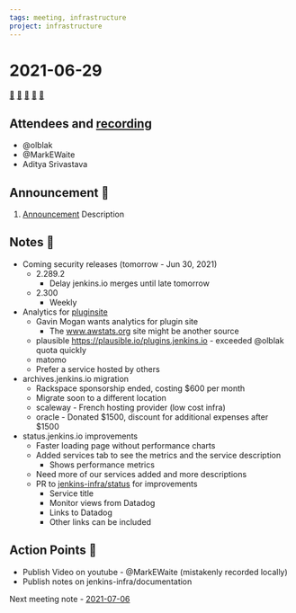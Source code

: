 ```yaml
---
tags: meeting, infrastructure
project: infrastructure
---
```

<!-- markdownlint-disable MD026-->

# 2021-06-29

[:movie_camera:](https://zoom.us/j/92454301214?pwd=aEVoUi9EanpaakN3L1ZxRlpDQk5Ddz09)
[:calendar:](https://jenkins.io/event-calendar/)
[:speech_balloon:](https://jenkins.io/chat/#jenkins-infra)
[:email:](https://groups.google.com/g/jenkins-infra)
[:pencil:](https://hackmd.io/46hn2ywNSyGF7PR1jPfkAg)

## Attendees and [recording](https://youtu.be/TbNqenQilZg)

* @olblak 
* @MarkEWaite 
* Aditya Srivastava

## Announcement :loudspeaker:

1. [Announcement](https://announcement_link_as_mailing_list) Description

## Notes :book:

* Coming security releases (tomorrow - Jun 30, 2021)
  * 2.289.2
    * Delay jenkins.io merges until late tomorrow
  * 2.300
    * Weekly
* Analytics for [pluginsite](plugins.jenkins.io)
  * Gavin Mogan wants analytics for plugin site
    * The www.awstats.org site might be another source
  * plausible https://plausible.io/plugins.jenkins.io - exceeded @olblak quota quickly
  * matomo 
  * Prefer a service hosted by others
* archives.jenkins.io migration
  * Rackspace sponsorship ended, costing $600 per month
  * Migrate soon to a different location
  * scaleway - French hosting provider (low cost infra)
  * oracle - Donated $1500, discount for additional expenses after $1500
* status.jenkins.io improvements
  * Faster loading page without performance charts
  * Added services tab to see the metrics and the service description
    * Shows performance metrics
  * Need more of our services added and more descriptions
  * PR to [jenkins-infra/status](https://github.com/jenkins-infra/status/) for improvements
    * Service title
    * Monitor views from Datadog
    * Links to Datadog
    * Other links can be included

## Action Points :muscle:

* Publish Video on youtube - @MarkEWaite (mistakenly recorded locally)
* Publish notes on jenkins-infra/documentation

Next meeting note - [2021-07-06](https://hackmd.io/xxx) 